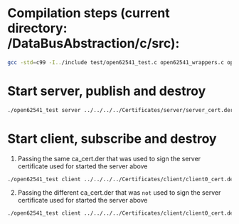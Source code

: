 # Compilation steps (current directory: <repo>/DataBusAbstraction/c/src):

```sh
gcc -std=c99 -I../include test/open62541_test.c open62541_wrappers.c open62541.c -lmbedtls -lmbedx509 -lmbedcrypto -pthread -o open62541_test
```

# Start server, publish and destroy

```sh
./open62541_test server ../../../../Certificates/server/server_cert.der ../../../../Certificates/server/server_key.der ../../../../Certificates/ca/ca_cert.der
```

# Start client, subscribe and destroy

1. Passing the same ca_cert.der that was used to sign the server certificate used for
   started the server above

```sh
./open62541_test client ../../../../Certificates/client/client0_cert.der ../../../../Certificates/client/client0_key.der ../../../../Certificates/ca/ca_cert.der
```

2. Passing the different ca_cert.der that was `not` used to sign the server certificate used for
   started the server above

```sh
./open62541_test client ../../../../Certificates/client/client0_cert.der ../../../../Certificates/client/client0_key.der test/invalid_certs/ca/ca_cert.der
```
